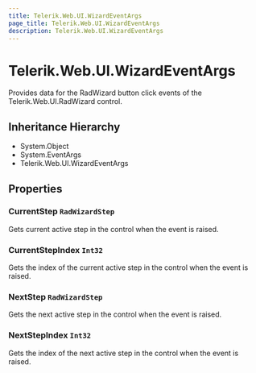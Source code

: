 ```yaml
---
title: Telerik.Web.UI.WizardEventArgs
page_title: Telerik.Web.UI.WizardEventArgs
description: Telerik.Web.UI.WizardEventArgs
---
```


# Telerik.Web.UI.WizardEventArgs

Provides data for the RadWizard button click events of the
            Telerik.Web.UI.RadWizard control.

## Inheritance Hierarchy

* System.Object
* System.EventArgs
* Telerik.Web.UI.WizardEventArgs

## Properties

###  CurrentStep `RadWizardStep`

Gets current active step in the  control when the event is raised.

###  CurrentStepIndex `Int32`

Gets the index of the current active step in the  control when the event is raised.

###  NextStep `RadWizardStep`

Gets the next active step in the  control when the event is raised.

###  NextStepIndex `Int32`

Gets the index of the next active step in the  control when the event is raised.

